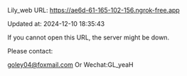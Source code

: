 Lily_web URL: https://ae6d-61-165-102-156.ngrok-free.app

Updated at: 2024-12-10 18:35:43

If you cannot open this URL, the server might be down.

Please contact: 

goley04@foxmail.com Or Wechat:GL_yeaH